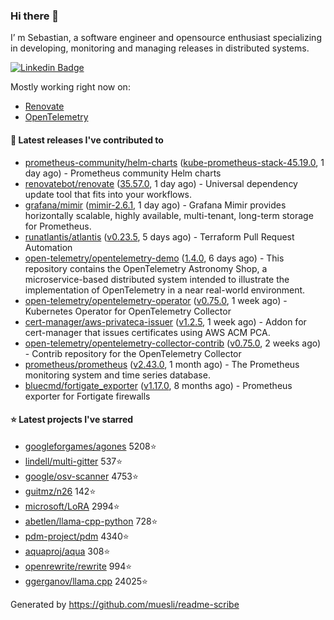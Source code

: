 ### Hi there 👋

I’ m Sebastian, a software engineer and opensource enthusiast specializing in developing, monitoring and managing releases in distributed systems.

[![Linkedin Badge](https://img.shields.io/badge/-LinkedIn-blue?style=flat&logo=Linkedin&logoColor=white&link=https://www.linkedin.com/in/sebastian-poxhofer/)](https://www.linkedin.com/in/sebastian-poxhofer/)

Mostly working right now on:
- [Renovate](https://github.com/renovatebot/renovate)
- [OpenTelemetry](https://github.com/open-telemetry)



#### 🚀 Latest releases I've contributed to

- [prometheus-community/helm-charts](https://github.com/prometheus-community/helm-charts) ([kube-prometheus-stack-45.19.0](https://github.com/prometheus-community/helm-charts/releases/tag/kube-prometheus-stack-45.19.0), 1 day ago) - Prometheus community Helm charts
- [renovatebot/renovate](https://github.com/renovatebot/renovate) ([35.57.0](https://github.com/renovatebot/renovate/releases/tag/35.57.0), 1 day ago) - Universal dependency update tool that fits into your workflows.
- [grafana/mimir](https://github.com/grafana/mimir) ([mimir-2.6.1](https://github.com/grafana/mimir/releases/tag/mimir-2.6.1), 1 day ago) - Grafana Mimir provides horizontally scalable, highly available, multi-tenant, long-term storage for Prometheus.
- [runatlantis/atlantis](https://github.com/runatlantis/atlantis) ([v0.23.5](https://github.com/runatlantis/atlantis/releases/tag/v0.23.5), 5 days ago) - Terraform Pull Request Automation
- [open-telemetry/opentelemetry-demo](https://github.com/open-telemetry/opentelemetry-demo) ([1.4.0](https://github.com/open-telemetry/opentelemetry-demo/releases/tag/1.4.0), 6 days ago) - This repository contains the OpenTelemetry Astronomy Shop, a microservice-based distributed system intended to illustrate the implementation of OpenTelemetry in a near real-world environment.
- [open-telemetry/opentelemetry-operator](https://github.com/open-telemetry/opentelemetry-operator) ([v0.75.0](https://github.com/open-telemetry/opentelemetry-operator/releases/tag/v0.75.0), 1 week ago) - Kubernetes Operator for OpenTelemetry Collector
- [cert-manager/aws-privateca-issuer](https://github.com/cert-manager/aws-privateca-issuer) ([v1.2.5](https://github.com/cert-manager/aws-privateca-issuer/releases/tag/v1.2.5), 1 week ago) - Addon for cert-manager that issues certificates using AWS ACM PCA.
- [open-telemetry/opentelemetry-collector-contrib](https://github.com/open-telemetry/opentelemetry-collector-contrib) ([v0.75.0](https://github.com/open-telemetry/opentelemetry-collector-contrib/releases/tag/v0.75.0), 2 weeks ago) - Contrib repository for the OpenTelemetry Collector
- [prometheus/prometheus](https://github.com/prometheus/prometheus) ([v2.43.0](https://github.com/prometheus/prometheus/releases/tag/v2.43.0), 1 month ago) - The Prometheus monitoring system and time series database.
- [bluecmd/fortigate_exporter](https://github.com/bluecmd/fortigate_exporter) ([v1.17.0](https://github.com/bluecmd/fortigate_exporter/releases/tag/v1.17.0), 8 months ago) - Prometheus exporter for Fortigate firewalls

#### ⭐ Latest projects I've starred

- [googleforgames/agones](https://github.com/googleforgames/agones) 5208⭐
- [lindell/multi-gitter](https://github.com/lindell/multi-gitter) 537⭐
- [google/osv-scanner](https://github.com/google/osv-scanner) 4753⭐
- [guitmz/n26](https://github.com/guitmz/n26) 142⭐
- [microsoft/LoRA](https://github.com/microsoft/LoRA) 2994⭐
- [abetlen/llama-cpp-python](https://github.com/abetlen/llama-cpp-python) 728⭐
- [pdm-project/pdm](https://github.com/pdm-project/pdm) 4340⭐
- [aquaproj/aqua](https://github.com/aquaproj/aqua) 308⭐
- [openrewrite/rewrite](https://github.com/openrewrite/rewrite) 994⭐
- [ggerganov/llama.cpp](https://github.com/ggerganov/llama.cpp) 24025⭐



Generated by https://github.com/muesli/readme-scribe
